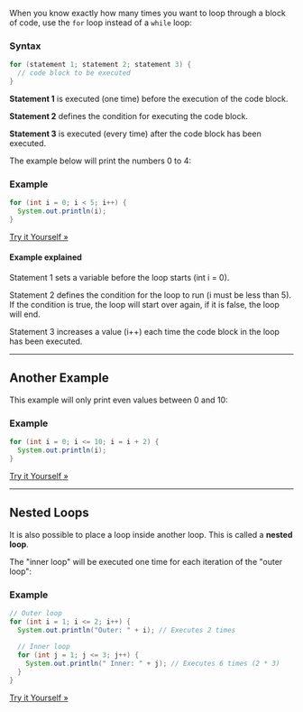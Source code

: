 When you know exactly how many times you want to loop through a block of code, use the `for` loop instead of a `while` loop:

### Syntax

```java
for (statement 1; statement 2; statement 3) {
  // code block to be executed
}
```

**Statement 1** is executed (one time) before the execution of the code block.

**Statement 2** defines the condition for executing the code block.

**Statement 3** is executed (every time) after the code block has been executed.

The example below will print the numbers 0 to 4:

### Example

```java
for (int i = 0; i < 5; i++) {
  System.out.println(i);
}
```

[Try it Yourself »](https://www.w3schools.com/java/tryjava.asp?filename=demo_for_loop)

#### Example explained

Statement 1 sets a variable before the loop starts (int i = 0).

Statement 2 defines the condition for the loop to run (i must be less than 5). If the condition is true, the loop will start over again, if it is false, the loop will end.

Statement 3 increases a value (i++) each time the code block in the loop has been executed.

---

## Another Example

This example will only print even values between 0 and 10:

### Example

```java
for (int i = 0; i <= 10; i = i + 2) {
  System.out.println(i);
}
```

[Try it Yourself »](https://www.w3schools.com/java/tryjava.asp?filename=demo_for_loop_even)

---

## Nested Loops

It is also possible to place a loop inside another loop. This is called a **nested loop**.

The "inner loop" will be executed one time for each iteration of the "outer loop":

### Example

```java
// Outer loop
for (int i = 1; i <= 2; i++) {
  System.out.println("Outer: " + i); // Executes 2 times
  
  // Inner loop
  for (int j = 1; j <= 3; j++) {
    System.out.println(" Inner: " + j); // Executes 6 times (2 * 3)
  }
} 
```

[Try it Yourself »](https://www.w3schools.com/java/tryjava.asp?filename=demo_for_loop_nested)


